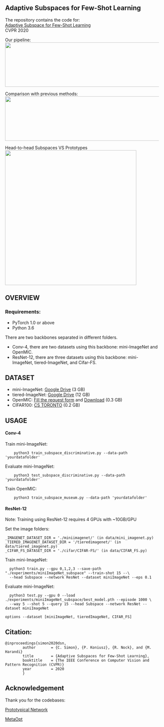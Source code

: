 
## Adaptive Subspaces for Few-Shot Learning

The repository contains the code for:
<br/>
[Adaptive Subspace for Few-Shot Learning](http://openaccess.thecvf.com/content_CVPR_2020/papers/Simon_Adaptive_Subspaces_for_Few-Shot_Learning_CVPR_2020_paper.pdf)
<br/>
CVPR 2020

Our pipeline:
<br/>
<img src="https://github.com/chrysts/dsn_fewshot/blob/master/pipeline.png?raw=true"  height="145px" width="640px" />


Comparison with previous methods:
<br/>
<img src="https://github.com/chrysts/dsn_fewshot/blob/master/comparison.png?raw=true" height="145px" width="640px"  />



Head-to-head Subspaces VS Prototypes
<br/>
<img src="https://github.com/chrysts/dsn_fewshot/blob/master/robustness.png?raw=true"  height="440px" width="430px"  />



## OVERVIEW

### Requirements:
- PyTorch 1.0 or above
- Python 3.6

There are two backbones separated in different folders. 
- Conv-4, there are two datasets using this backbone: mini-ImageNet and OpenMIC. 
- ResNet-12, there are three datasets using this backbone: mini-ImageNet, tiered-ImageNet, and Cifar-FS. 


## DATASET
- mini-ImageNet: [Google Drive](https://drive.google.com/file/d/1HkgrkAwukzEZA0TpO7010PkAOREb2Nuk) (3 GB)
- tiered-ImageNet: [Google Drive](https://drive.google.com/file/d/1g1aIDy2Ar_MViF2gDXFYDBTR-HYecV07) (12 GB)
- OpenMIC: [Fill the request form](http://users.cecs.anu.edu.au/~koniusz/openmic-dataset#openmic_req) and [Download](http://users.cecs.anu.edu.au/~koniusz/openmic-dataset/data/openmic_dsn_fewshot.zip) (0.3 GB)
- CIFAR100: [CS TORONTO](https://www.cs.toronto.edu/~kriz/cifar-100-python.tar.gz) (0.2 GB)

## USAGE


#### Conv-4

Train mini-ImageNet:

```     python3 train_subspace_discriminative.py --data-path 'yourdatafolder' ```

Evaluate mini-ImageNet:

```     python3 test_subspace_discriminative.py --data-path 'yourdatafolder' ```


Train OpenMIC:

```     python3 train_subspace_museum.py --data-path 'yourdatafolder'  ```


#### ResNet-12

Note: Training using ResNet-12 requires 4 GPUs with ~10GB/GPU


Set the image folders:
```
_IMAGENET_DATASET_DIR = './miniimagenet/' (in data/mini_imagenet.py)
_TIERED_IMAGENET_DATASET_DIR = '/tieredimagenet/' (in data/tiered_imagenet.py)
_CIFAR_FS_DATASET_DIR = './cifar/CIFAR-FS/' (in data/CIFAR_FS.py)
```


Train mini-ImageNet:

```
  python3 train.py --gpu 0,1,2,3 --save-path "./experiments/miniImageNet_subspace" --train-shot 15 --\
  --head Subspace --network ResNet --dataset miniImageNet --eps 0.1
```

Evaluate mini-ImageNet:

```
  python3 test.py --gpu 0 --load ./experiments/miniImageNet_subspace/best_model.pth --episode 1000 \
  --way 5 --shot 5 --query 15 --head Subspace --network ResNet --dataset miniImageNet
```

```
options --dataset [miniImageNet, tieredImageNet, CIFAR_FS]
```




## Citation:

```
@inproceedings{simon2020dsn,
        author       = {C. Simon}, {P. Koniusz}, {R. Nock}, and {M. Harandi}
        title        = {Adaptive Subspaces for Few-Shot Learning},
        booktitle    = {The IEEE Conference on Computer Vision and Pattern Recognition (CVPR)}
        year         = 2020
        }
```      




## Acknowledgement
Thank you for the codebases:

[Prototypical Network](https://github.com/jakesnell/prototypical-networks)

[MetaOpt](https://github.com/kjunelee/MetaOptNet)




 
